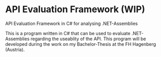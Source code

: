 # API Evaluation Framework (WIP)
 API Evaluation Framework in C# for analysing .NET-Assemblies

This is a program written in C# that can be used to evaluate .NET-Assemblies regarding the useablity of the API.
This program will be developed during the work on my Bachelor-Thesis at the FH Hagenberg (Austria).
